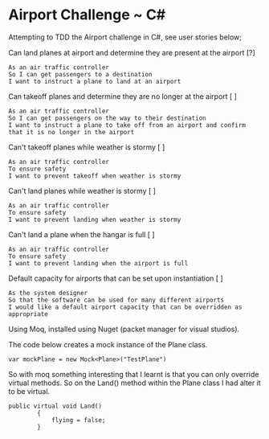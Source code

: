 # Airport Challenge ~ C#

Attempting to TDD the Airport challenge in C#, see user stories below;

Can land planes at airport and determine they are present at the airport [?]
```
As an air traffic controller 
So I can get passengers to a destination 
I want to instruct a plane to land at an airport
```

Can takeoff planes and determine they are no longer at the airport [ ]
```
As an air traffic controller 
So I can get passengers on the way to their destination 
I want to instruct a plane to take off from an airport and confirm that it is no longer in the airport
```

Can't takeoff planes while weather is stormy [ ]
```
As an air traffic controller 
To ensure safety 
I want to prevent takeoff when weather is stormy 
```

Can't land planes while weather is stormy [ ]
```
As an air traffic controller 
To ensure safety 
I want to prevent landing when weather is stormy 
```

Can't land a plane when the hangar is full [ ]
```
As an air traffic controller 
To ensure safety 
I want to prevent landing when the airport is full 
```

Default capacity for airports that can be set upon instantiation [ ]
```
As the system designer
So that the software can be used for many different airports
I would like a default airport capacity that can be overridden as appropriate
```

Using Moq, installed using Nuget (packet manager for visual studios). 


The code below creates a mock instance of the Plane class. 
```
var mockPlane = new Mock<Plane>("TestPlane")
```

So with moq something interesting that I learnt is that you can only override virtual methods. So on the Land() method within the Plane class
I had alter it to be virtual. 

```
public virtual void Land()
        {
            flying = false;
        }
```